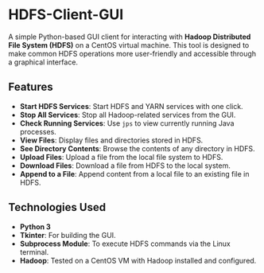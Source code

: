 # HDFS-Client-GUI

A simple Python-based GUI client for interacting with **Hadoop Distributed File System (HDFS)** on a CentOS virtual machine. This tool is designed to make common HDFS operations more user-friendly and accessible through a graphical interface.

## Features

- **Start HDFS Services**: Start HDFS and YARN services with one click.
- **Stop All Services**: Stop all Hadoop-related services from the GUI.
- **Check Running Services**: Use `jps` to view currently running Java processes.
- **View Files**: Display files and directories stored in HDFS.
- **See Directory Contents**: Browse the contents of any directory in HDFS.
- **Upload Files**: Upload a file from the local file system to HDFS.
- **Download Files**: Download a file from HDFS to the local system.
- **Append to a File**: Append content from a local file to an existing file in HDFS.

## Technologies Used

- **Python 3**
- **Tkinter**: For building the GUI.
- **Subprocess Module**: To execute HDFS commands via the Linux terminal.
- **Hadoop**: Tested on a CentOS VM with Hadoop installed and configured.

